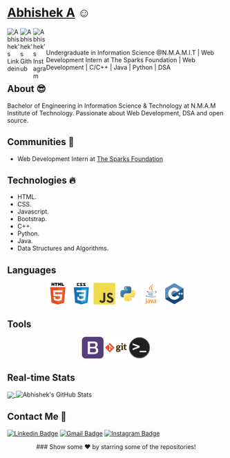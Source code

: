  # <a href="https://www.linkedin.com/in/ganeshpaih24/">Abhishek A</a> ☺
 
<a href="https://www.linkedin.com/in/abhishek-a-554b50223">
  <img align="left" alt="Abhishek's Linkdein" width="30px" src="https://cdn.jsdelivr.net/npm/simple-icons@v3/icons/linkedin.svg" />
</a>
<a href="https://github.com/abhishek25545">
  <img align="left" alt="Abhishek's Github" width="30px" src="https://cdn.jsdelivr.net/npm/simple-icons@v3/icons/github.svg" />
</a>
<a href="https://instagram.com/abhishek_a.13?igshid=YmMyMTA2M2Y=">
  <img align="left" alt="Abhishek's Instagram" width="30px" src="https://cdn.jsdelivr.net/npm/simple-icons@v3/icons/instagram.svg" />
</a>

<br/>
<br/>

Undergraduate in Information Science @N.M.A.M.I.T | Web Development Intern at The Sparks Foundation | Web Development | C/C++ | Java | Python | DSA

## About :sunglasses:
Bachelor of Engineering in Information Science & Technology at N.M.A.M Institute of Technology. Passionate about Web Development, DSA and open source.

## Communities :dancers:
- Web Development Intern at [The Sparks Foundation](https://www.thesparksfoundationsingapore.org/) 

## Technologies :fire:
- HTML.
- CSS.
- Javascript.
- Bootstrap.
- C++.
- Python.
- Java.
- Data Structures and Algorithms.

## Languages
<p align="center">
<code><img height="50px" src="https://raw.githubusercontent.com/github/explore/80688e429a7d4ef2fca1e82350fe8e3517d3494d/topics/html/html.png"></code>
<code><img height="50px" src="https://raw.githubusercontent.com/github/explore/80688e429a7d4ef2fca1e82350fe8e3517d3494d/topics/css/css.png"></code>
<code><img height="50px" src="https://raw.githubusercontent.com/github/explore/80688e429a7d4ef2fca1e82350fe8e3517d3494d/topics/javascript/javascript.png"></code>
<code><img height="50px" src="https://raw.githubusercontent.com/github/explore/80688e429a7d4ef2fca1e82350fe8e3517d3494d/topics/python/python.png"></code>
<code><img height="50px" src="https://raw.githubusercontent.com/github/explore/80688e429a7d4ef2fca1e82350fe8e3517d3494d/topics/java/java.png"></code>
<code><img height="50px" src="https://raw.githubusercontent.com/github/explore/80688e429a7d4ef2fca1e82350fe8e3517d3494d/topics/cpp/cpp.png"></code>
</p>

## Tools
<p align="center">
<code><img height="50px" src="https://raw.githubusercontent.com/github/explore/80688e429a7d4ef2fca1e82350fe8e3517d3494d/topics/bootstrap/bootstrap.png"></code>
<code><img height="50px" src="https://raw.githubusercontent.com/github/explore/80688e429a7d4ef2fca1e82350fe8e3517d3494d/topics/git/git.png"></code>
<code><img height="50px" src="https://raw.githubusercontent.com/github/explore/80688e429a7d4ef2fca1e82350fe8e3517d3494d/topics/terminal/terminal.png"></code>

## Real-time Stats
<a href="https://github.com/abhishek25545">
  <img align="center" src="https://github-readme-stats.vercel.app/api/top-langs/?username=abhishek25545&theme=radical" />
</a>
<img src="https://github-readme-stats.vercel.app/api?username=abhishek25545&&show_icons=true&theme=radical&line_height=27&v=5" alt="Abhishek's GitHub Stats" />


##  Contact Me 📱
[![Linkedin Badge](https://img.shields.io/badge/-abhihek5545-blue?style=flat-square&logo=Linkedin&logoColor=white&link=https://www.linkedin.com/in/abhishek-a-554b50223)](https://www.linkedin.com/in/abhishek-a-554b50223) [![Gmail Badge](https://img.shields.io/badge/-abhia01032002@gmail.com-c14438?style=flat-square&logo=Gmail&logoColor=white&link=mailto:abhia01032002@gmail.com)](mailto:abhia01032002@gmail.com) [![Instagram Badge](https://img.shields.io/badge/-@abhihek5545-e4405f?style=flat-square&labelColor=f94877&logo=instagram&logoColor=white&link=https://instagram.com/abhishek_a.13?igshid=YmMyMTA2M2Y=)](https://instagram.com/abhishek_a.13?igshid=YmMyMTA2M2Y=)


<div align="center">
### Show some ❤️ by starring some of the repositories!
</div>
